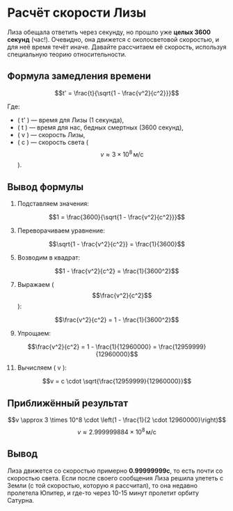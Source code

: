 # Расчёт скорости Лизы

Лиза обещала ответить через секунду, но прошло уже **целых 3600 секунд** (час!). Очевидно, она движется с околосветовой скоростью, и для неё время течёт иначе. Давайте рассчитаем её скорость, используя специальную теорию относительности.

## Формула замедления времени
$$t' = \frac{t}{\sqrt{1 - \frac{v^2}{c^2}}}$$

Где:
- \( t' \) — время для Лизы (1 секунда),
- \( t \) — время для нас, бедных смертных (3600 секунд),
- \( v \) — скорость Лизы,
- \( c \) — скорость света ($$v \approx 3 \times 10^8 \, \text{м/с}$$).

## Вывод формулы
1. Подставляем значения:

$$1 = \frac{3600}{\sqrt{1 - \frac{v^2}{c^2}}}$$

3. Переворачиваем уравнение:

$$\sqrt{1 - \frac{v^2}{c^2}} = \frac{1}{3600}$$

5. Возводим в квадрат:

$$1 - \frac{v^2}{c^2} = \frac{1}{3600^2}$$

7. Выражаем ($$\frac{v^2}{c^2}$$):

$$\frac{v^2}{c^2} = 1 - \frac{1}{3600^2}$$

9. Упрощаем:

$$\frac{v^2}{c^2} = 1 - \frac{1}{12960000} = \frac{12959999}{12960000}$$

11. Вычисляем \( v \):

$$v = c \cdot \sqrt{\frac{12959999}{12960000}}$$

## Приближённый результат
$$v \approx 3 \times 10^8 \cdot \left(1 - \frac{1}{2 \cdot 12960000}\right)$$
$$v \approx 2.999999884 \times 10^8 \, \text{м/с}$$

## Вывод
Лиза движется со скоростью примерно **0.99999999c**, то есть почти со скоростью света. Если после своего сообщения Лиза решила улететь с Земли (с той скоростью, которую я рассчитал), то она недавно пролетела Юпитер, и где-то через 10-15 минут пролетит орбиту Сатурна.
